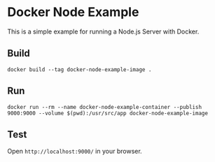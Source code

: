 # Docker Node Example
This is a simple example for running a Node.js Server with Docker.

## Build
```
docker build --tag docker-node-example-image .
```

## Run
```
docker run --rm --name docker-node-example-container --publish 9000:9000 --volume $(pwd):/usr/src/app docker-node-example-image
```

## Test
Open `http://localhost:9000/` in your browser.
